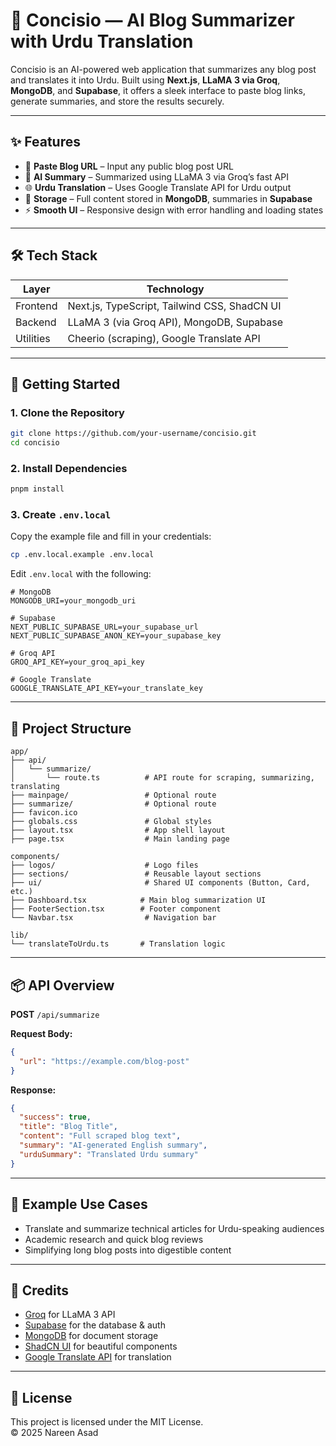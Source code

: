 # 🧠 Concisio — AI Blog Summarizer with Urdu Translation

Concisio is an AI-powered web application that summarizes any blog post and translates it into Urdu. Built using **Next.js**, **LLaMA 3 via Groq**, **MongoDB**, and **Supabase**, it offers a sleek interface to paste blog links, generate summaries, and store the results securely.

---

## ✨ Features

- 🔗 **Paste Blog URL** – Input any public blog post URL
- 🧠 **AI Summary** – Summarized using LLaMA 3 via Groq’s fast API
- 🌐 **Urdu Translation** – Uses Google Translate API for Urdu output
- 💾 **Storage** – Full content stored in **MongoDB**, summaries in **Supabase**
- ⚡ **Smooth UI** – Responsive design with error handling and loading states

---

## 🛠 Tech Stack

| Layer        | Technology                          |
|--------------|-------------------------------------|
| Frontend     | Next.js, TypeScript, Tailwind CSS, ShadCN UI |
| Backend      | LLaMA 3 (via Groq API), MongoDB, Supabase |
| Utilities    | Cheerio (scraping), Google Translate API |

---

## 🚀 Getting Started

### 1. Clone the Repository

```bash
git clone https://github.com/your-username/concisio.git
cd concisio
```

### 2. Install Dependencies

```bash
pnpm install
```

### 3. Create `.env.local`

Copy the example file and fill in your credentials:

```bash
cp .env.local.example .env.local
```

Edit `.env.local` with the following:

```env
# MongoDB
MONGODB_URI=your_mongodb_uri

# Supabase
NEXT_PUBLIC_SUPABASE_URL=your_supabase_url
NEXT_PUBLIC_SUPABASE_ANON_KEY=your_supabase_key

# Groq API
GROQ_API_KEY=your_groq_api_key

# Google Translate
GOOGLE_TRANSLATE_API_KEY=your_translate_key
```

---

## 📁 Project Structure

```
app/
├── api/
│   └── summarize/
│       └── route.ts          # API route for scraping, summarizing, translating
├── mainpage/                 # Optional route
├── summarize/                # Optional route
├── favicon.ico
├── globals.css               # Global styles
├── layout.tsx                # App shell layout
├── page.tsx                  # Main landing page

components/
├── logos/                    # Logo files
├── sections/                 # Reusable layout sections
├── ui/                       # Shared UI components (Button, Card, etc.)
├── Dashboard.tsx            # Main blog summarization UI
├── FooterSection.tsx        # Footer component
└── Navbar.tsx                # Navigation bar

lib/
└── translateToUrdu.ts       # Translation logic
```

---

## 📦 API Overview

**POST** `/api/summarize`

**Request Body:**

```json
{
  "url": "https://example.com/blog-post"
}
```

**Response:**

```json
{
  "success": true,
  "title": "Blog Title",
  "content": "Full scraped blog text",
  "summary": "AI-generated English summary",
  "urduSummary": "Translated Urdu summary"
}
```

---

## 🧪 Example Use Cases

* Translate and summarize technical articles for Urdu-speaking audiences
* Academic research and quick blog reviews
* Simplifying long blog posts into digestible content

---

## 🙌 Credits

* [Groq](https://groq.com) for LLaMA 3 API
* [Supabase](https://supabase.com) for the database & auth
* [MongoDB](https://mongodb.com) for document storage
* [ShadCN UI](https://ui.shadcn.com) for beautiful components
* [Google Translate API](https://cloud.google.com/translate) for translation

---

## 📄 License

This project is licensed under the MIT License.  
© 2025 Nareen Asad
